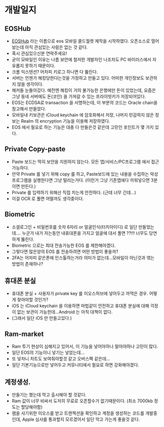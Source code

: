 # 개발일지

## EOSHub
* [EOSHub](https://github.com/eoshubio/eoshub-ios/tree/develop) 라는 이름으로 eos 모바일 콜드월렛 제작을 시작하였다. 오픈소스로 열어놨는데 아직 관심있는 사람은 없는 것 같다.
* 혹시 관심있으신분 연락주세요!
* 굳이 모바일인 이유는 나름 보안에 철저한 개발자인 나조차도 PC 바이러스에서 자유롭지 못하기 때문이다.
* 크롬 익스텐션? 어차피 키로그 하나면 다 뚫린다. 
* 서버는 언젠가 해킹당한다는것을 가정하고 만들고 있다. 어떠한 개인정보도 보관하지 않을 생각이다.
* 해커들 눈돌아갔다. 예전엔 해킹이 거의 불가능한 은행에만 돈이 있었는데, 
  요즘은 그냥 동네 서버에도 돈(코인) 을 가져갈 수 있는 프라이빗키가 저장되어있다.
* EOS는 ECDSA로 transaction 을 서명하는데, 이 부분의 코드는 Oracle chain을 참고해서 만들었다.
* 모바일내 키보관은 iCloud keychain 에 암호화해서 저장, 나머지 민감하지 않은 정보는 Realm 의 encryption 기능을 이용해 저장하였다.
* EOS 에서 필요로 하는 기능은 대충 다 만들은것 같은데 고민인 포인트가 몇 가지 있다.

## Private Copy-paste
* Paste 보드는 딱히 보안을 지원하지 않는다. 모든 앱/서비스/PC프로그램 에서 접근가능하다. 
* 만약 Private 를 넣기 위해 copy 를 하고, Paste보드에 있는 내용을 수집하는 악성 프로그램을 실행한다면 그냥 털리는거다. (이런거 그냥 기존앱에다 끼워넣으면 3분이면 만든다.)
* Private 를 입력하기 위해선 직접 치는게 안전하다. (근데 너무 긴데...)
* 이걸 OCR 로 풀면 어떨까도 생각중이다.

## Biometric
* 소셜로그인 + 비밀번호를 숫자 6자리 or 얼굴인식(터치아이디) 로 일단 만들었는데....
누군가 내가 자는동안 내휴대폰을 가지고 얼굴에 대서 풀면 ??!!! 너무도 당연하게 뚫린다.
* Biometric 으로는 최대 전송가능한 EOS 를 제한해야겠다.
* 그렇다면 많은양의 EOS 를 전송하려면 어떤 방법이 좋을까?
* 2FA는 어차피 같은폰에 인스톨하는거라 의미가 없는데...모바일이 아닌것과 엮는 방법이 존재하나?

## 휴대폰 분실
* 휴대폰 분실 + 사용자가 private key 를 이오스허브에 넣어두고 까먹은 경우. 어떻게 찾아야할 것인가?
* iOS 는 iCloud keychain 을 이용하면 마법같이 안전하고 휴대폰 분실에 대해 걱정이 없는 보관이 가능한데...Android 는 아직 대책이 없다. 
* (그래서 일단 iOS 만 만들고있다.)


## Ram-market
* Ram 투기 현상이 심해지고 있어서, 이 기능을 넣어야하나 말아야하나 고민이 많다.
* 일단 EOS의 기능이니 넣기는 넣었는데...
* 또 넣차니 차트도 보여줘야할것 같고 오버스펙 같은데...
* 일단 기본기능으로만 넣어두고 커뮤니티에서 필요로 하면 강화해야겠다.

## 계정생성.
* 만들기는 했는데 막고 출시해야 할 것같다.
* Ram 값이 너무 비싸서 도저히 무료로 오픈할수가 없기때문이다.
(최소 7000kb 정도는 할당해야함)
* 램을 사기위한 이오스를 받고 트렌젝션을 확인하고 계정을 생성하는 코드를 개발중인데, Apple 심사를 통과할지 모르겠어서 일단 막고 가는게 좋을것 같다.

